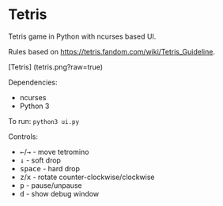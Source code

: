 Tetris 
======
Tetris game in Python with ncurses based UI.

Rules based on https://tetris.fandom.com/wiki/Tetris_Guideline.

[Tetris] (tetris.png?raw=true)

Dependencies: 
* ncurses
* Python 3

To run: `python3 ui.py`

Controls:
* <kbd>←</kbd>/<kbd>→</kbd> - move tetromino
* <kbd>↓</kbd> - soft drop
* <kbd>space</kbd> - hard drop
* <kbd>z</kbd>/<kbd>x</kbd> - rotate counter-clockwise/clockwise
* <kbd>p</kbd> - pause/unpause
* <kbd>d</kbd> - show debug window